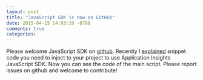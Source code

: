 ```yaml
---
layout: post
title: "JavaScript SDK is now on GitHub"
date: 2015-04-15 14:03:19 -0700
comments: true
categories:
---
```

Please welcome JavaScript SDK on [github](https://github.com/Microsoft/ApplicationInsights-JS). Recently I [explained](/blog/2015/03/18/javascript-snippet-explained/) snippet code you need to inject to your project to use Application Insights JavaScript SDK. Now you can see the code of the main script. Please report issues on github and welcome to contribute!
